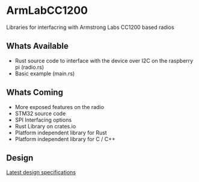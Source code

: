 # ArmLabCC1200
Libraries for interfacring with Armstrong Labs CC1200 based radios

## Whats Available
* Rust source code to interface with the device over I2C on the raspberry pi (radio.rs)
* Basic example (main.rs)

## Whats Coming
* More exposed features on the radio
* STM32 source code
* SPI Interfacing options
* Rust Library on crates.io
* Platform independent library for Rust
* Platform independent library for C / C++


## Design
[Latest design specifications](https://ethana.notion.site/CC1200-Radio-06d342126b2041b483d045ed1dcfd178)
